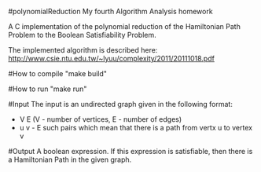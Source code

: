 #polynomialReduction
My fourth Algorithm Analysis homework

A C implementation of the polynomial reduction of the Hamiltonian Path Problem to the Boolean Satisfiability Problem.

The implemented algorithm is described here: http://www.csie.ntu.edu.tw/~lyuu/complexity/2011/20111018.pdf

#How to compile
"make build"

#How to run
"make run"

#Input
The input is an undirected graph given in the following format:
* V E (V - number of vertices, E - number of edges)
* u v - E such pairs which mean that there is a path from vertx u to vertex v

#Output
A boolean expression. If this expression is satisfiable, then there is a Hamiltonian Path in the given graph.
